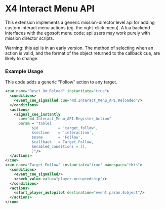 # X4 Interact Menu API
This extension implements a generic mission-director level api for adding custom interact menu actions (eg. the right-click menu).  A lua backend interfaces with the egosoft menu code; api users may work purely with mission director scripts.

Warning: this api is in an early version. The method of selecting when an action is valid, and the format of the object returned to the callback cue, are likely to change.

### Example Usage

This code adds a generic "Follow" action to any target.
```xml
<cue name="Reset_On_Reload" instantiate="true">
  <conditions>
    <event_cue_signalled cue="md.Interact_Menu_API.Reloaded"/>
  </conditions>
  <actions>
    <signal_cue_instantly
      cue="md.Interact_Menu_API.Register_Action"
      param = "table[
            $id         = 'target_follow',
            $section    = 'interaction',
            $name       = 'Follow',
            $callback   = Target_Follow,
            $enabled_conditions = [],
            ]"/>
  </actions>
</cue>
<cue name="Target_Follow" instantiate="true" namespace="this">
  <conditions>
    <event_cue_signalled/>
    <check_value value="player.occupiedship"/>
  </conditions>
  <actions>
    <start_player_autopilot destination="event.param.$object"/>
  </actions>
</cue>
```
